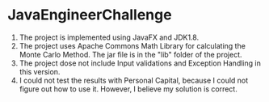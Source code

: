 # JavaEngineerChallenge

1. The project is implemented using JavaFX and JDK1.8.
2. The project uses Apache Commons Math Library for calculating the Monte Carlo Method. The jar file is in the "lib" folder of the project. 
3. The project dose not include Input validations and Exception Handling in this version.
4. I could not test the results with  Personal Capital, because I could not figure out how to use it. However, I believe my solution is correct. 
